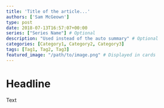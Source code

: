```yaml
---
title: 'Title of the article...'
authors: ['Sam McGeown']
type: post
date: 2018-07-13T16:57:07+00:00
series: ["Series Name"] # Optional
description: "Used instead of the auto summary" # Optional
categories: [Category1, Category2, Category3]
tags: [Tag1, Tag2, Tag3]
featured_image: "/path/to/image.png" # Displayed in cards
---
```


# Headline

Text
